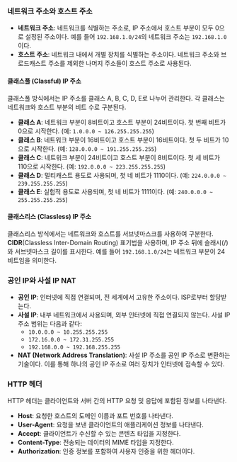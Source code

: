 
### 네트워크 주소와 호스트 주소
- **네트워크 주소**: 네트워크를 식별하는 주소로, IP 주소에서 호스트 부분이 모두 0으로 설정된 주소이다. 예를 들어 `192.168.1.0/24`의 네트워크 주소는 `192.168.1.0`이다.
- **호스트 주소**: 네트워크 내에서 개별 장치를 식별하는 주소이다. 네트워크 주소와 브로드캐스트 주소를 제외한 나머지 주소들이 호스트 주소로 사용된다.

#### 클래스풀 (Classful) IP 주소
클래스풀 방식에서는 IP 주소를 클래스 A, B, C, D, E로 나누어 관리한다. 각 클래스는 네트워크와 호스트 부분의 비트 수로 구분된다.

- **클래스 A**: 네트워크 부분이 8비트이고 호스트 부분이 24비트이다. 첫 번째 비트가 0으로 시작한다. (예: `1.0.0.0 ~ 126.255.255.255`)
- **클래스 B**: 네트워크 부분이 16비트이고 호스트 부분이 16비트이다. 첫 두 비트가 10으로 시작한다. (예: `128.0.0.0 ~ 191.255.255.255`)
- **클래스 C**: 네트워크 부분이 24비트이고 호스트 부분이 8비트이다. 첫 세 비트가 110으로 시작한다. (예: `192.0.0.0 ~ 223.255.255.255`)
- **클래스 D**: 멀티캐스트 용도로 사용되며, 첫 네 비트가 1110이다. (예: `224.0.0.0 ~ 239.255.255.255`)
- **클래스 E**: 실험적 용도로 사용되며, 첫 네 비트가 1111이다. (예: `240.0.0.0 ~ 255.255.255.255`)

#### 클래스리스 (Classless) IP 주소
클래스리스 방식에서는 네트워크와 호스트를 서브넷마스크를 사용하여 구분한다. **CIDR**(Classless Inter-Domain Routing) 표기법을 사용하며, IP 주소 뒤에 슬래시(/)와 서브넷마스크 길이를 표시한다. 예를 들어 `192.168.1.0/24`는 네트워크 부분이 24비트임을 의미한다.

### 공인 IP와 사설 IP NAT
- **공인 IP**: 인터넷에 직접 연결되며, 전 세계에서 고유한 주소이다. ISP로부터 할당받는다.
- **사설 IP**: 내부 네트워크에서 사용되며, 외부 인터넷에 직접 연결되지 않는다. 사설 IP 주소 범위는 다음과 같다:
  - `10.0.0.0 ~ 10.255.255.255`
  - `172.16.0.0 ~ 172.31.255.255`
  - `192.168.0.0 ~ 192.168.255.255`
- **NAT (Network Address Translation)**: 사설 IP 주소를 공인 IP 주소로 변환하는 기술이다. 이를 통해 하나의 공인 IP 주소로 여러 장치가 인터넷에 접속할 수 있다.

### HTTP 헤더
HTTP 헤더는 클라이언트와 서버 간의 HTTP 요청 및 응답에 포함된 정보를 나타낸다.

- **Host**: 요청한 호스트의 도메인 이름과 포트 번호를 나타낸다.
- **User-Agent**: 요청을 보낸 클라이언트의 애플리케이션 정보를 나타낸다.
- **Accept**: 클라이언트가 수신할 수 있는 콘텐츠 타입을 지정한다.
- **Content-Type**: 전송되는 데이터의 MIME 타입을 지정한다.
- **Authorization**: 인증 정보를 포함하여 사용자 인증을 위한 헤더이다.

